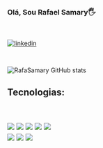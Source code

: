 ### Olá,  Sou Rafael Samary🖐️
<BR>



[![linkedin](https://img.shields.io/badge/LinkedIn-0077B5?style=for-the-badge&logo=linkedin&logoColor=white)](www.linkedin.com/in/rafael-s-mendonça-5a721290)

<BR>

![RafaSamary GitHub stats](https://github-readme-stats.vercel.app/api?username=RafaSamary&show_icons=true&theme=radical)

<h2>Tecnologias:<h2>
<div style="Display: inline_block"><br/>
     <img aling="center" src="https://img.shields.io/badge/C%23-239120?style=for-the-badge&logo=c-sharp&logoColor=white">
     <img aling="center" src="https://img.shields.io/badge/HTML5-E34F26?style=for-the-badge&logo=html5&logoColor=white">
     <img aling="center" src="https://img.shields.io/badge/CSS-239120?&style=for-the-badge&logo=css3&logoColor=white">
     <img aling="center" src="https://img.shields.io/badge/JavaScript-F7DF1E?style=for-the-badge&logo=javascript&logoColor=black">
      <img aling="center" src="https://img.shields.io/badge/Bootstrap-563D7C?style=for-the-badge&logo=bootstrap&logoColor=white">


<div>
 <img aling="center" src="https://img.shields.io/badge/Node.js-43853D?style=for-the-badge&logo=node.js&logoColor=white">
<img aling="center" src="https://img.shields.io/badge/Amazon_AWS-232F3E?style=for-the-badge&logo=amazon-aws&logoColor=white">
<img aling="center" src="https://img.shields.io/badge/Microsoft_SQL_Server-CC2927?style=for-the-badge&logo=microsoft-sql-server&logoColor=white">
